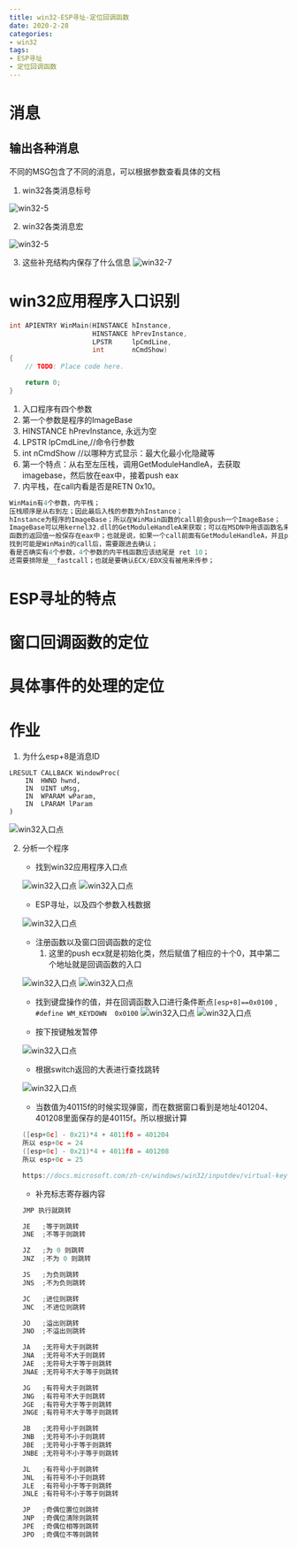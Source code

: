 ```yaml
---
title: win32-ESP寻址-定位回调函数
date: 2020-2-28
categories: 
- win32
tags: 
- ESP寻址
- 定位回调函数
---
```


# 消息
## 输出各种消息
不同的MSG包含了不同的消息，可以根据参数查看具体的文档

1. win32各类消息标号

![win32-5](/images/win32/win32-5.png)

2. win32各类消息宏

![win32-5](/images/win32/win32-6.png)

3. 这些补充结构内保存了什么信息
![win32-7](/images/win32/win32-7.png)

# win32应用程序入口识别

```c
int APIENTRY WinMain(HINSTANCE hInstance,
                     HINSTANCE hPrevInstance,
                     LPSTR     lpCmdLine,
                     int       nCmdShow)
{
 	// TODO: Place code here.

	return 0;
}
```

1. 入口程序有四个参数
2. 第一个参数是程序的ImageBase
3. HINSTANCE hPrevInstance, 永远为空
4. LPSTR     lpCmdLine,//命令行参数
5. int       nCmdShow //以哪种方式显示：最大化最小化隐藏等
6. 第一个特点：从右至左压栈，调用GetModuleHandleA，去获取imagebase，然后放在eax中，接着push eax
7. 内平栈，在call内看是否是RETN 0x10。

```c
WinMain有4个参数，内平栈；
压栈顺序是从右到左；因此最后入栈的参数为hInstance；
hInstance为程序的ImageBase；所以在WinMain函数的call前会push一个ImageBase；
ImageBase可以用kernel32.dll的GetModuleHandleA来获取；可以在MSDN中用该函数名来搜索获取函数详细信息；
函数的返回值一般保存在eax中；也就是说，如果一个call前面有GetModuleHandleA，并且push eax，很有可能是WinMain；
找到可能是WinMain的call后，需要跟进去确认；
看是否确实有4个参数，4个参数的内平栈函数应该结尾是 ret 10；
还需要排除是__fastcall；也就是要确认ECX/EDX没有被用来传参；
```

# ESP寻址的特点



# 窗口回调函数的定位



# 具体事件的处理的定位

# 作业
1. 为什么esp+8是消息ID

```
LRESULT CALLBACK WindowProc(
	IN  HWND hwnd,
	IN  UINT uMsg,
	IN  WPARAM wParam,
	IN  LPARAM lParam
)
```
![win32入口点](/images/win32/win32-12.png)

2. 分析一个程序

    - 找到win32应用程序入口点

    ![win32入口点](/images/win32/win32-8.png)
    ![win32入口点](/images/win32/win32-9.png)

    -  ESP寻址，以及四个参数入栈数据


    ![win32入口点](/images/win32/win32-10.png)

    - 注册函数以及窗口回调函数的定位
       1. 这里的push ecx就是初始化类，然后赋值了相应的十个0，其中第二个地址就是回调函数的入口

    ![win32入口点](/images/win32/win32-10.png)
    ![win32入口点](/images/win32/win32-11.png)

    - 找到键盘操作的值，并在回调函数入口进行条件断点`[esp+8]==0x0100` , `#define WM_KEYDOWN  0x0100`
    ![win32入口点](/images/win32/win32-13.png)
    ![win32入口点](/images/win32/win32-11.png)

    - 按下按键触发暂停

    ![win32入口点](/images/win32/win32-14.png)

    - 根据switch返回的大表进行查找跳转

    ![win32入口点](/images/win32/win32-15.png)

    - 当数值为40115f的时候实现弹窗，而在数据窗口看到是地址401204、401208里面保存的是40115f。所以根据计算

    ```c
    ([esp+0c] - 0x21)*4 + 4011f8 = 401204
    所以 esp+0c = 24
    ([esp+0c] - 0x21)*4 + 4011f8 = 401208
    所以 esp+0c = 25

    https://docs.microsoft.com/zh-cn/windows/win32/inputdev/virtual-key-codes?redirectedfrom=MSDN
    ```

    - 补充标志寄存器内容

    ```c
    JMP 执行就跳转

    JE   ;等于则跳转
    JNE  ;不等于则跳转

    JZ   ;为 0 则跳转
    JNZ  ;不为 0 则跳转

    JS   ;为负则跳转
    JNS  ;不为负则跳转

    JC   ;进位则跳转
    JNC  ;不进位则跳转

    JO   ;溢出则跳转
    JNO  ;不溢出则跳转

    JA   ;无符号大于则跳转
    JNA  ;无符号不大于则跳转
    JAE  ;无符号大于等于则跳转
    JNAE ;无符号不大于等于则跳转

    JG   ;有符号大于则跳转
    JNG  ;有符号不大于则跳转
    JGE  ;有符号大于等于则跳转
    JNGE ;有符号不大于等于则跳转

    JB   ;无符号小于则跳转
    JNB  ;无符号不小于则跳转
    JBE  ;无符号小于等于则跳转
    JNBE ;无符号不小于等于则跳转

    JL   ;有符号小于则跳转
    JNL  ;有符号不小于则跳转
    JLE  ;有符号小于等于则跳转
    JNLE ;有符号不小于等于则跳转

    JP   ;奇偶位置位则跳转
    JNP  ;奇偶位清除则跳转
    JPE  ;奇偶位相等则跳转
    JPO  ;奇偶位不等则跳转
    ```